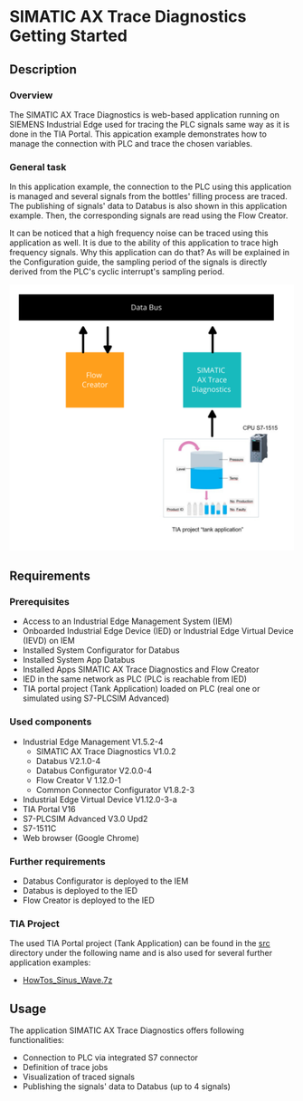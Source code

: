 # SIMATIC  AX Trace Diagnostics Getting Started

## Description

### Overview

The SIMATIC AX Trace Diagnostics is web-based application running on SIEMENS Industrial Edge used for tracing the PLC signals same way as it is done in the TIA Portal. This appication example demonstrates how to manage the connection with PLC and trace the chosen variables. 

### General task

In this application example, the connection to the PLC using this application is managed and several signals from the bottles' filling process are traced.  The publishing of signals' data to Databus is also shown in this application example. Then, the corresponding signals are read using the Flow Creator.

It can be noticed that a high frequency noise can be traced using this application as well. It is due to the ability of this application to trace high frequency signals. Why this application can do that? As will be explained in the Configuration guide, the sampling period of the signals is directly derived from the PLC's cyclic interrupt's sampling period.

![task](docs/graphics/Overview.png)

## Requirements

###  Prerequisites

- Access to an Industrial Edge Management System (IEM)
- Onboarded Industrial Edge Device (IED) or Industrial Edge Virtual Device (IEVD) on IEM
- Installed System Configurator for Databus
- Installed System App Databus
- Installed Apps SIMATIC AX Trace Diagnostics and Flow Creator
- IED in the same network as PLC (PLC is reachable from IED)
- TIA portal project (Tank Application) loaded on PLC (real one or simulated using S7-PLCSIM Advanced)

### Used components

- Industrial Edge Management V1.5.2-4
  - SIMATIC AX Trace Diagnostics V1.0.2
  - Databus V2.1.0-4
  - Databus Configurator V2.0.0-4
  - Flow Creator V 1.12.0-1
  - Common Connector Configurator V1.8.2-3
- Industrial Edge Virtual Device V1.12.0-3-a
- TIA Portal V16
- S7-PLCSIM Advanced V3.0 Upd2
- S7-1511C
- Web browser (Google Chrome)

### Further requirements

- Databus Configurator is deployed to the IEM
- Databus is deployed to the IED
- Flow Creator is deployed to the IED

### TIA Project

The used TIA Portal project (Tank Application) can be found in the [src](src) directory under the following name and is also used for several further application examples: 

- [HowTos_Sinus_Wave.7z](src/HowTos_Sinus_Wave.7z)

## Usage

The application SIMATIC AX Trace Diagnostics offers following functionalities:

* Connection to PLC via integrated S7 connector
* Definition of trace jobs
* Visualization of traced signals
* Publishing the signals' data to Databus (up to 4 signals)
